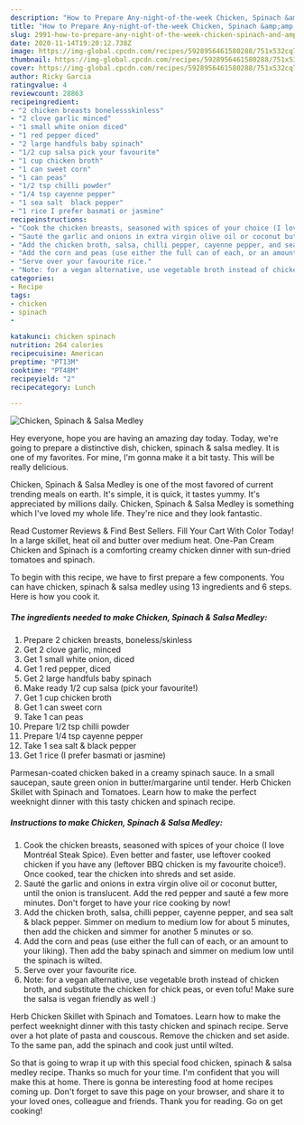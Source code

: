 ```yaml
---
description: "How to Prepare Any-night-of-the-week Chicken, Spinach &amp;amp; Salsa Medley"
title: "How to Prepare Any-night-of-the-week Chicken, Spinach &amp;amp; Salsa Medley"
slug: 2991-how-to-prepare-any-night-of-the-week-chicken-spinach-and-amp-salsa-medley
date: 2020-11-14T19:20:12.738Z
image: https://img-global.cpcdn.com/recipes/5928956461580288/751x532cq70/chicken-spinach-salsa-medley-recipe-main-photo.jpg
thumbnail: https://img-global.cpcdn.com/recipes/5928956461580288/751x532cq70/chicken-spinach-salsa-medley-recipe-main-photo.jpg
cover: https://img-global.cpcdn.com/recipes/5928956461580288/751x532cq70/chicken-spinach-salsa-medley-recipe-main-photo.jpg
author: Ricky Garcia
ratingvalue: 4
reviewcount: 28863
recipeingredient:
- "2 chicken breasts bonelessskinless"
- "2 clove garlic minced"
- "1 small white onion diced"
- "1 red pepper diced"
- "2 large handfuls baby spinach"
- "1/2 cup salsa pick your favourite"
- "1 cup chicken broth"
- "1 can sweet corn"
- "1 can peas"
- "1/2 tsp chilli powder"
- "1/4 tsp cayenne pepper"
- "1 sea salt  black pepper"
- "1 rice I prefer basmati or jasmine"
recipeinstructions:
- "Cook the chicken breasts, seasoned with spices of your choice (I love Montréal Steak Spice). Even better and faster, use leftover cooked chicken if you have any (leftover BBQ chicken is my favourite choice!). Once cooked, tear the chicken into shreds and set aside."
- "Sauté the garlic and onions in extra virgin olive oil or coconut butter, until the onion is translucent. Add the red pepper and sauté a few more minutes. Don&#39;t forget to have your rice cooking by now!"
- "Add the chicken broth, salsa, chilli pepper, cayenne pepper, and sea salt &amp; black pepper. Simmer on medium to medium low for about 5 minutes, then add the chicken and simmer for another 5 minutes or so."
- "Add the corn and peas (use either the full can of each, or an amount to your liking). Then add the baby spinach and simmer on medium low until the spinach is wilted."
- "Serve over your favourite rice."
- "Note: for a vegan alternative, use vegetable broth instead of chicken broth, and substitute the chicken for chick peas, or even tofu! Make sure the salsa is vegan friendly as well :)"
categories:
- Recipe
tags:
- chicken
- spinach
- 

katakunci: chicken spinach  
nutrition: 264 calories
recipecuisine: American
preptime: "PT13M"
cooktime: "PT48M"
recipeyield: "2"
recipecategory: Lunch

---
```



![Chicken, Spinach &amp; Salsa Medley](https://img-global.cpcdn.com/recipes/5928956461580288/751x532cq70/chicken-spinach-salsa-medley-recipe-main-photo.jpg)

Hey everyone, hope you are having an amazing day today. Today, we're going to prepare a distinctive dish, chicken, spinach &amp; salsa medley. It is one of my favorites. For mine, I'm gonna make it a bit tasty. This will be really delicious.

Chicken, Spinach &amp; Salsa Medley is one of the most favored of current trending meals on earth. It's simple, it is quick, it tastes yummy. It's appreciated by millions daily. Chicken, Spinach &amp; Salsa Medley is something which I've loved my whole life. They're nice and they look fantastic.

Read Customer Reviews &amp; Find Best Sellers. Fill Your Cart With Color Today! In a large skillet, heat oil and butter over medium heat. One-Pan Cream Chicken and Spinach is a comforting creamy chicken dinner with sun-dried tomatoes and spinach.


To begin with this recipe, we have to first prepare a few components. You can have chicken, spinach &amp; salsa medley using 13 ingredients and 6 steps. Here is how you cook it.

<!--inarticleads1-->

##### The ingredients needed to make Chicken, Spinach &amp; Salsa Medley:

1. Prepare 2 chicken breasts, boneless/skinless
1. Get 2 clove garlic, minced
1. Get 1 small white onion, diced
1. Get 1 red pepper, diced
1. Get 2 large handfuls baby spinach
1. Make ready 1/2 cup salsa (pick your favourite!)
1. Get 1 cup chicken broth
1. Get 1 can sweet corn
1. Take 1 can peas
1. Prepare 1/2 tsp chilli powder
1. Prepare 1/4 tsp cayenne pepper
1. Take 1 sea salt &amp; black pepper
1. Get 1 rice (I prefer basmati or jasmine)


Parmesan-coated chicken baked in a creamy spinach sauce. In a small saucepan, saute green onion in butter/margarine until tender. Herb Chicken Skillet with Spinach and Tomatoes. Learn how to make the perfect weeknight dinner with this tasty chicken and spinach recipe. 

<!--inarticleads2-->

##### Instructions to make Chicken, Spinach &amp; Salsa Medley:

1. Cook the chicken breasts, seasoned with spices of your choice (I love Montréal Steak Spice). Even better and faster, use leftover cooked chicken if you have any (leftover BBQ chicken is my favourite choice!). Once cooked, tear the chicken into shreds and set aside.
1. Sauté the garlic and onions in extra virgin olive oil or coconut butter, until the onion is translucent. Add the red pepper and sauté a few more minutes. Don&#39;t forget to have your rice cooking by now!
1. Add the chicken broth, salsa, chilli pepper, cayenne pepper, and sea salt &amp; black pepper. Simmer on medium to medium low for about 5 minutes, then add the chicken and simmer for another 5 minutes or so.
1. Add the corn and peas (use either the full can of each, or an amount to your liking). Then add the baby spinach and simmer on medium low until the spinach is wilted.
1. Serve over your favourite rice.
1. Note: for a vegan alternative, use vegetable broth instead of chicken broth, and substitute the chicken for chick peas, or even tofu! Make sure the salsa is vegan friendly as well :)


Herb Chicken Skillet with Spinach and Tomatoes. Learn how to make the perfect weeknight dinner with this tasty chicken and spinach recipe. Serve over a hot plate of pasta and couscous. Remove the chicken and set aside. To the same pan, add the spinach and cook just until wilted. 

So that is going to wrap it up with this special food chicken, spinach &amp; salsa medley recipe. Thanks so much for your time. I'm confident that you will make this at home. There is gonna be interesting food at home recipes coming up. Don't forget to save this page on your browser, and share it to your loved ones, colleague and friends. Thank you for reading. Go on get cooking!
